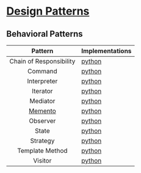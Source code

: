 # [Design Patterns](./README.md)
## Behavioral Patterns

Pattern                 | Implementations
:---------------------: | ---------------
Chain of Responsibility | [python](./python3/behavioral/chain)
Command                 | [python](./python3/behavioral/command)
Interpreter             | [python](./python3/behavioral/interpreter)
Iterator                | [python](./python3/behavioral/iterator)
Mediator                | [python](./python3/behavioral/mediator)
[Memento](./memento.md) | [python](./python3/behavioral/memento)
Observer                | [python](./python3/behavioral/observer)
State                   | [python](./python3/behavioral/state)
Strategy                | [python](./python3/behavioral/strategy)
Template Method         | [python](./python3/behavioral/template)
Visitor                 | [python](./python3/behavioral/visitor)

